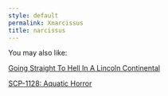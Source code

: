 ```yaml
---
style: default
permalink: Xnarcissus
title: narcissus
---
```

You may also like:

[Going Straight To Hell In A Lincoln Continental](http://scp-wiki.net/going-straight-to-hell-in-a-lincoln-continental)

[SCP-1128: Aquatic Horror](http://scp-wiki.net/scp-1128)
